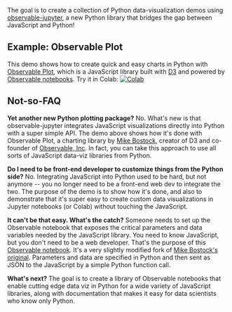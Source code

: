 
The goal is to create a collection of Python data-visualization demos using
[observable-jupyter](https://github.com/thomasballinger/observable-jupyter), a new Python library
that bridges the gap between JavaScript and Python!

## Example: Observable Plot

This demo shows how to create quick and easy charts in Python with 
[Observable Plot](https://observablehq.com/@observablehq/plot), 
which is a JavaScript library built with [D3](https://github.com/d3/d3#d3-data-driven-documents) and powered by 
[Observable notebooks](http://observablehq.com).
Try it in Colab: [![Colab](https://colab.research.google.com/assets/colab-badge.svg)](https://colab.research.google.com/github/pbogden/observable-jupyter-demos/blob/master/notebooks/observable_plot.ipynb)

## Not-so-FAQ

**Yet another new Python plotting package?** No. What's new is that observable-jupyter integrates
JavaScript visualizations directly into Python with a super simple API. 
The demo above shows how it's done with Observable Plot,
a charting library by [Mike Bostock](https://observablehq.com/@mbostock), creator of D3 and co-founder
of [Observable, Inc](http://observablehq.com).
In fact, you can take this approach to use all sorts of JavaScript data-viz libraries from Python.

**Do I need to be front-end developer to customize things from the Python side?**
No. Integrating JavaScript into Python used to be hard, but not anymore -- 
you no longer need to be a front-end web dev to integrate the two.
The purpose of the demo is to show how it's done, and also to demonstrate that it's super easy to create 
custom data visualizations in Jupyter notebooks (or Colab) without touching the JavaScript.

**It can't be that easy. What's the catch?**
Someone needs to set up the Observable notebook that exposes the critical parameters and data variables 
needed by the JavaScript library. You need to know JavaScript, but you don't need to be a web developer.
That's the purpose of this [Observable notebook](https://observablehq.com/@pbogden/observable-plot-jupyter).
It's a very slightly modified fork of [Mike Bostock's original](https://observablehq.com/@observablehq/plot).
Parameters and data are specified in Python and then sent as JSON to the JavaScript by a simple
Python function call.

**What's next?**
The goal is to create a library of Observable notebooks that enable cutting edge data viz in Python
for a wide variety of JavaScript libraries, along with documentation that makes it easy for data 
scientists who know only Python.
